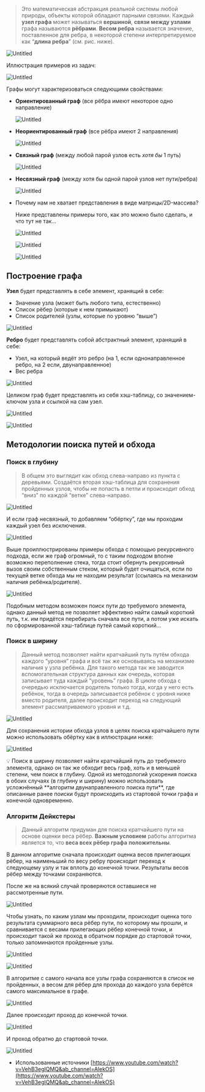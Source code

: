  > Это математическая абстракция реальной системы любой природы, объекты которой обладают парными связями. 
> Каждый **узел графа** может называться **вершиной**, **связи между узлами** графа называются **рёбрами**.
> **Весом ребра** называется значение, поставленное для ребра, в некоторой степени интерпретируемое как “**длина ребра**” (см. рис. ниже).

![Untitled](Untitled%2019.png)

Иллюстрация примеров из задач:

![Untitled](Untitled%2020.png)

Графы могут характеризоваться следующими свойствами:

- **Ориентированный граф** (все рёбра имеют некоторое одно направление)
    
    ![Untitled](Untitled%2021.png)
    
- **Неориентированный граф** (все рёбра имеют 2 направления)
    
    ![Untitled](Untitled%2022.png)
    
- **Связный граф** (между любой парой узлов есть *хотя бы* 1 путь)
    
    ![Untitled](Untitled%2023.png)
    
- **Несвязный граф** (между хотя бы одной парой узлов нет пути/ребра)
    
    ![Untitled](Untitled%2024.png)
    
- Почему нам не хватает представления в виде матрицы/2D-массива?
    
    Ниже представлены примеры того, как это можно было сделать, и что тут не так…
    
    ![Untitled](Untitled%2025.png)
    
    ![Untitled](Untitled%2026.png)
    
    ![Untitled](Untitled%2027.png)
    

## Построение графа

**Узел** будет представлять в себе элемент, хранящий в себе:

- Значение узла (может быть любого типа, естественно)
- Список рёбер (которые к нем примыкают)
- Список родителей  (узлы, которые по уровню “выше”)

![Untitled](Untitled%2028.png)

**Ребро** будет представлять собой абстрактный элемент, хранящий в себе:

- Узел, на который ведёт это ребро (на 1, если однонаправленное ребро, на 2 если, двунаправленное)
- Вес ребра

![Untitled](Untitled%2029.png)

Целиком граф будет представлять из себя хэш-таблицу, со значением-ключом узла и ссылкой  на сам узел.

![Untitled](Untitled%2030.png)

![Untitled](Untitled%2031.png)

## Методологии поиска путей и обхода

### Поиск в глубину

> В общем это выглядит как обход слева-направо из пункта с деревьями. Создаётся вторая хэш-таблица для сохранения пройденных узлов, чтобы не попасть в петли и происходит обход “вниз” по каждой “ветке” слева-направо.
> 

![Untitled](Untitled%2032.png)

И если граф несвязный, то добавляем “обёртку”, где мы проходим каждый узел без исключения.

![Untitled](Untitled%2033.png)

Выше проиллюстрированы примеры обхода с помощью рекурсивного подхода, если же граф огромный, то с таким подходом вполне возможно переполнение стека, тогда стоит обернуть рекурсивный вызов своим собственным стеком, который будет очищаться, если по текущей ветке обхода мы не находим результат (ссылаясь на механизм наличия ребёнка/родителя).

![Untitled](Untitled%2034.png)

Подобным методом возможен поиск пути до требуемого элемента, однако данный метод не позволяет эффективно найти самый короткий путь, т.к. им придётся перебирать сначала все пути, а потом уже искать по сформированной хэш-таблице путей самый короткий…

### Поиск в ширину

> Данный метод позволяет найти кратчайший путь путём обхода каждого “уровня” графа и всё так же основываясь на механизме наличия у узла ребёнка. Для такого метода так же заводится вспомогательная структура данных как очередь, которая записывает туда каждый “уровень” графа. В цикле обхода с очередью исключается родитель только тогда, когда у него есть ребёнок, тогда в очередь записывается ребёнок с уровня ниже вместо родителя, далее происходит переход на следующий элемент рассматриваемого уровня и т.д.

![Untitled](Untitled%2035.png)

Для сохранения истории обхода узлов в целях поиска кратчайшего пути можно использовать обёртку  как в иллюстрации ниже:

![Untitled](Untitled%2036.png)

<aside>
💡 Поиск в ширину позволяет найти кратчайший путь до требуемого элемента, однако он так же обходит весь граф, хоть и в меньшей степени, чем поиск в глубину. Одной из методологий ускорения поиска в обоих случаях (в глубину и ширину) можно использовать усложнённый **алгоритм двунаправленного поиска пути**, где описанные ранее поиски будут происходить из стартовой точки графа и конечной одновременно.

</aside>

### Алгоритм Дейкстеры

> Данный алгоритм придуман для поиска кратчайшего пути на основе оценки веса рёбер. 
> **Важным условием** работы алгоритма является то, что **веса всех рёбер графа** **положительны**.
> 

В данном алгоритме сначала происходит оценка весов прилегающих рёбер, на наименьший по весу ребру происходит переход к следующему узлу и так вплоть до конечной точки. Результаты весов рёбер между точками сохраняются. 

После же на всякий случай проверяются оставшиеся не рассмотренные пути.

![Untitled](Untitled%2037.png)

Чтобы узнать, по каким узлам мы проходили, происходит оценка того результата суммарного веса рёбер пути, по которому мы прошли, и сравнивается с весами прилегающих рёбер конечной точки, и происходит такой же проход в обратном порядке до стартовой точки, только запоминаются пройденные узлы.

![Untitled](Untitled%2038.png)

![Untitled](Untitled%2039.png)

В алгоритме с самого начала все узлы графа сохраняются в список не пройденных, а весом для рёбер для прохода до каждого узла берётся самого максимальное в графе.

![Untitled](Untitled%2040.png)

Далее происходит проход до конечной точки.

![Untitled](Untitled%2041.png)

И проход обратно до стартовой точки.

![Untitled](Untitled%2042.png)

- Использованные источники
    [https://www.youtube.com/watch?v=VehB3eglQMQ&ab_channel=AlekOS](https://www.youtube.com/watch?v=VehB3eglQMQ&ab_channel=AlekOS)